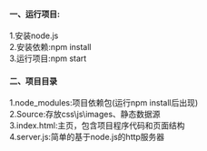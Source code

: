 #### 一、运行项目:
1.安装node.js<br>
2.安装依赖:npm install<br>
3.运行项目:npm start

#### 二、项目目录
1.node_modules:项目依赖包(运行npm install后出现)<br>
2.Source:存放css\js\images、静态数据源<br>
3.index.html:主页，包含项目程序代码和页面结构<br>
4.server.js:简单的基于node.js的http服务器



